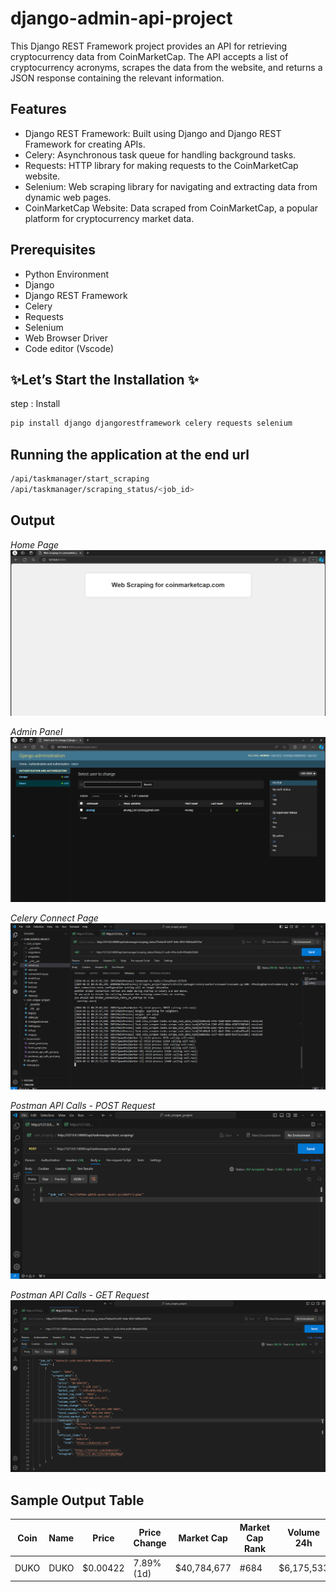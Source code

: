 # django-admin-api-project

This Django REST Framework project provides an API for retrieving cryptocurrency data from CoinMarketCap. The API accepts a list of cryptocurrency acronyms, scrapes the data from the website, and returns a JSON response containing the relevant information.

<h2>Features</h2>
<ul>
  <li>Django REST Framework: Built using Django and Django REST Framework for creating APIs.</li>
  <li>Celery: Asynchronous task queue for handling background tasks.</li>
  <li>Requests: HTTP library for making requests to the CoinMarketCap website.</li>
  <li>Selenium: Web scraping library for navigating and extracting data from dynamic web pages.</li>
  <li>CoinMarketCap Website: Data scraped from CoinMarketCap, a popular platform for cryptocurrency market data.</li>
</ul>

<h2>Prerequisites</h2>
<ul>
  <li>Python Environment</li>
 <li>Django</li>
 <li>Django REST Framework</li>
 <li>Celery</li>
 <li>Requests</li>
 <li>Selenium</li>
 <li>Web Browser Driver</li>
 <li>Code editor (Vscode)</li>
</ul>

<h2>✨Let’s Start the Installation ✨</h2>

step  : Install 
```bash
pip install django djangorestframework celery requests selenium
```


<h2>Running the application at the end url</h2>

```bash
/api/taskmanager/start_scraping
/api/taskmanager/scraping_status/<job_id>

```

<h2>Output</h2>

*Home Page*
![Home Page](Screenshots/home_page.png)

*Admin Panel*
![Admin Panel](Screenshots/admin_panel.png)

*Celery Connect Page*
![Celery Connect Page](Screenshots/celery_connect_mage.png)

*Postman API Calls - POST Request*
![Postman API Calls - POST Request](Screenshots/postman_api_calls_post.png)

*Postman API Calls - GET Request*
![Postman API Calls - GET Request](Screenshots/postman_api_calls_get.png)

<h2>Sample Output Table</h2>

| Coin | Name | Price | Price Change | Market Cap | Market Cap Rank | Volume 24h | Volume Rank | Volume Change | Circulating Supply | Total Supply | Diluted Market Cap | Contract Name | Contract Address | Official Links | Twitter | Telegram |
| ---- | ---- | ----- | ------------ | ---------- | --------------- | ---------- | ----------- | ------------- | ----------------- | ------------ | ------------------ | ------------- | ---------------- | -------------- | ------- | -------- |
| DUKO | DUKO | $0.00422 | 7.89% (1d) | $40,784,677 | #684 | $6,175,533 | #500 | 4.12% | 9,663,955,990 DUKO | 9,999,609,598 DUKO | $42,201,232 | Solana | Solana: HLptm5...2G7rf9 | [Website](https://dukocoin.com/) | [Twitter](https://twitter.com/dukocoin) | [Telegram](https://t.me/+jlScZmFrQ8g2MDg8) |



